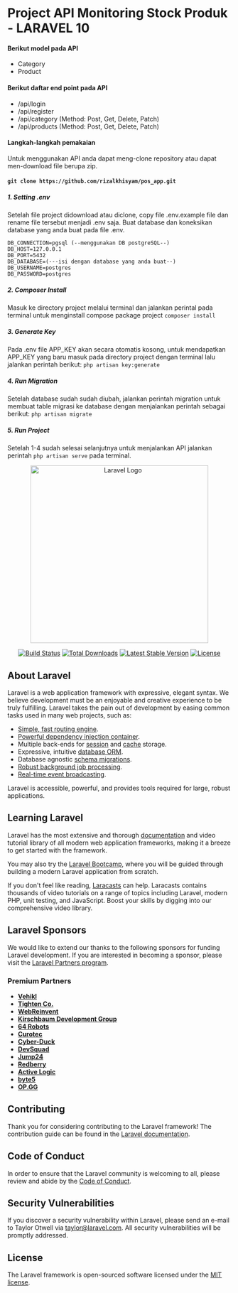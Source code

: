 <h1>Project API Monitoring Stock Produk - LARAVEL 10</h1>

#### Berikut model pada API

-   Category
-   Product

#### Berikut daftar end point pada API

-   /api/login
-   /api/register
-   /api/category (Method: Post, Get, Delete, Patch)
-   /api/products (Method: Post, Get, Delete, Patch)

#### Langkah-langkah pemakaian

Untuk menggunakan API anda dapat meng-clone repository atau dapat men-download file berupa zip.

#### `git clone https://github.com/rizalkhisyam/pos_app.git`

##### 1. Setting .env

Setelah file project didownload atau diclone, copy file .env.example file dan rename file tersebut menjadi .env saja. Buat database dan koneksikan database yang anda buat pada file .env.

`DB_CONNECTION=pgsql (--menggunakan DB postgreSQL--)`<br>
`DB_HOST=127.0.0.1`<br>
`DB_PORT=5432` <br>
`DB_DATABASE=(---isi dengan database yang anda buat--)`<br>
`DB_USERNAME=postgres`<br>
`DB_PASSWORD=postgres`<br>

##### 2. Composer Install

Masuk ke directory project melalui terminal dan jalankan perintal pada terminal untuk menginstall compose package project
`composer install`

##### 3. Generate Key

Pada .env file APP_KEY akan secara otomatis kosong, untuk mendapatkan APP_KEY yang baru masuk pada directory project dengan terminal lalu jalankan perintah berikut:
`php artisan key:generate`

##### 4. Run Migration

Setelah database sudah sudah diubah, jalankan perintah migration untuk membuat table migrasi ke database dengan menjalankan perintah sebagai berikut:
`php artisan migrate`

##### 5. Run Project

Setelah 1-4 sudah selesai selanjutnya untuk menjalankan API jalankan perintah `php artisan serve` pada terminal.


<p align="center"><a href="https://laravel.com" target="_blank"><img src="https://raw.githubusercontent.com/laravel/art/master/logo-lockup/5%20SVG/2%20CMYK/1%20Full%20Color/laravel-logolockup-cmyk-red.svg" width="400" alt="Laravel Logo"></a></p>

<p align="center">
<a href="https://github.com/laravel/framework/actions"><img src="https://github.com/laravel/framework/workflows/tests/badge.svg" alt="Build Status"></a>
<a href="https://packagist.org/packages/laravel/framework"><img src="https://img.shields.io/packagist/dt/laravel/framework" alt="Total Downloads"></a>
<a href="https://packagist.org/packages/laravel/framework"><img src="https://img.shields.io/packagist/v/laravel/framework" alt="Latest Stable Version"></a>
<a href="https://packagist.org/packages/laravel/framework"><img src="https://img.shields.io/packagist/l/laravel/framework" alt="License"></a>
</p>

## About Laravel

Laravel is a web application framework with expressive, elegant syntax. We believe development must be an enjoyable and creative experience to be truly fulfilling. Laravel takes the pain out of development by easing common tasks used in many web projects, such as:

- [Simple, fast routing engine](https://laravel.com/docs/routing).
- [Powerful dependency injection container](https://laravel.com/docs/container).
- Multiple back-ends for [session](https://laravel.com/docs/session) and [cache](https://laravel.com/docs/cache) storage.
- Expressive, intuitive [database ORM](https://laravel.com/docs/eloquent).
- Database agnostic [schema migrations](https://laravel.com/docs/migrations).
- [Robust background job processing](https://laravel.com/docs/queues).
- [Real-time event broadcasting](https://laravel.com/docs/broadcasting).

Laravel is accessible, powerful, and provides tools required for large, robust applications.

## Learning Laravel

Laravel has the most extensive and thorough [documentation](https://laravel.com/docs) and video tutorial library of all modern web application frameworks, making it a breeze to get started with the framework.

You may also try the [Laravel Bootcamp](https://bootcamp.laravel.com), where you will be guided through building a modern Laravel application from scratch.

If you don't feel like reading, [Laracasts](https://laracasts.com) can help. Laracasts contains thousands of video tutorials on a range of topics including Laravel, modern PHP, unit testing, and JavaScript. Boost your skills by digging into our comprehensive video library.

## Laravel Sponsors

We would like to extend our thanks to the following sponsors for funding Laravel development. If you are interested in becoming a sponsor, please visit the [Laravel Partners program](https://partners.laravel.com).

### Premium Partners

- **[Vehikl](https://vehikl.com/)**
- **[Tighten Co.](https://tighten.co)**
- **[WebReinvent](https://webreinvent.com/)**
- **[Kirschbaum Development Group](https://kirschbaumdevelopment.com)**
- **[64 Robots](https://64robots.com)**
- **[Curotec](https://www.curotec.com/services/technologies/laravel/)**
- **[Cyber-Duck](https://cyber-duck.co.uk)**
- **[DevSquad](https://devsquad.com/hire-laravel-developers)**
- **[Jump24](https://jump24.co.uk)**
- **[Redberry](https://redberry.international/laravel/)**
- **[Active Logic](https://activelogic.com)**
- **[byte5](https://byte5.de)**
- **[OP.GG](https://op.gg)**

## Contributing

Thank you for considering contributing to the Laravel framework! The contribution guide can be found in the [Laravel documentation](https://laravel.com/docs/contributions).

## Code of Conduct

In order to ensure that the Laravel community is welcoming to all, please review and abide by the [Code of Conduct](https://laravel.com/docs/contributions#code-of-conduct).

## Security Vulnerabilities

If you discover a security vulnerability within Laravel, please send an e-mail to Taylor Otwell via [taylor@laravel.com](mailto:taylor@laravel.com). All security vulnerabilities will be promptly addressed.

## License

The Laravel framework is open-sourced software licensed under the [MIT license](https://opensource.org/licenses/MIT).
